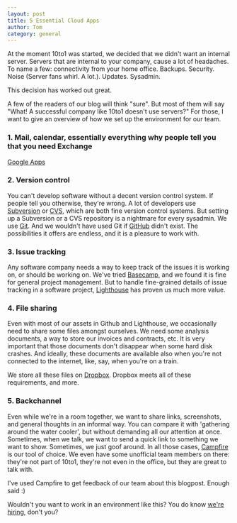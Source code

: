```yaml
---
layout: post
title: 5 Essential Cloud Apps
author: Tom
category: general
---
```

At the moment 10to1 was started, we decided that we didn't want an internal server. Servers that are internal to your company, cause a lot of headaches. To name a few: connectivity from your home office. Backups. Security. Noise (Server fans whirl. A lot.). Updates. Sysadmin.

This decision has worked out great.

A few of the readers of our blog will think "sure". But most of them will say "What! A successful company like 10to1 doesn't use servers?" For those, I want to give an overview of how we set up the environment for our team.

### 1\. Mail, calendar, essentially everything why people tell you that you need Exchange
[Google Apps](http://www.google.com/apps/intl/en/business/index.html)

### 2\. Version control
You can't develop software without a decent version control system. If people tell you otherwise, they're wrong. A lot of developers use [Subversion](http://subversion.tigris.org/) or [CVS](http://www.nongnu.org/cvs/), which are both fine version control systems. But setting up a Subversion or a CVS repository is a nightmare for every sysadmin. We use [Git](http://git-scm.com/). And we wouldn't have used Git if [GitHub](http://github.com) didn't exist. The possibilities it offers are endless, and it is a pleasure to work with.

### 3\. Issue tracking
Any software company needs a way to keep track of the issues it is working on, or should be working on. We've tried [Basecamp](http://basecamphq.com/), and we found it is fine for general project management. But to handle fine-grained details of issue tracking in a software project, [Lighthouse](http://lighthouseapp.com/) has proven us much more value.

### 4\. File sharing
Even with most of our assets in Github and Lighthouse, we occasionally need to share some files amongst ourselves. We need some analysis documents, a way to store our invoices and contracts, etc. It is very important that those documents don't disappear when some hard disk crashes. And ideally, these documents are available also when you're not connected to the internet, like, say, when you're on a train.

We store all these files on [Dropbox](https://www.dropbox.com/home). Dropbox meets all of these requirements, and more.

### 5\. Backchannel
Even while we're in a room together, we want to share links, screenshots, and general thoughts in an informal way. You can compare it with 'gathering around the water cooler', but without demanding all our attention at once. Sometimes, when we talk, we want to send a quick link to something we want to show. Sometimes, we just goof around. In all those cases, [Campfire](http://campfirenow.com/) is our tool of choice. We even have some unofficial team members on there: they're not part of 10to1, they're not even in the office, but they are great to talk with.

I've used Campfire to get feedback of our team about this blogpost. Enough said :) 

Wouldn't you want to work in an environment like this? You do know [we're hiring](http://blog.10to1.be/general/2010/08/06/developers-developers-developers/), don't you?



